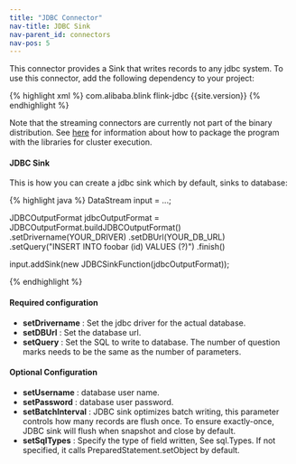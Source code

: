 ```yaml
---
title: "JDBC Connector"
nav-title: JDBC Sink
nav-parent_id: connectors
nav-pos: 5
---
```

<!--
Licensed to the Apache Software Foundation (ASF) under one
or more contributor license agreements.  See the NOTICE file
distributed with this work for additional information
regarding copyright ownership.  The ASF licenses this file
to you under the Apache License, Version 2.0 (the
"License"); you may not use this file except in compliance
with the License.  You may obtain a copy of the License at

  http://www.apache.org/licenses/LICENSE-2.0

Unless required by applicable law or agreed to in writing,
software distributed under the License is distributed on an
"AS IS" BASIS, WITHOUT WARRANTIES OR CONDITIONS OF ANY
KIND, either express or implied.  See the License for the
specific language governing permissions and limitations
under the License.
-->

This connector provides a Sink that writes records to any jdbc system. To use this connector, add the
following dependency to your project:

{% highlight xml %}
<dependency>
  <groupId>com.alibaba.blink</groupId>
  <artifactId>flink-jdbc</artifactId>
  <version>{{site.version}}</version>
</dependency>
{% endhighlight %}

Note that the streaming connectors are currently not part of the binary
distribution. See
[here]({{site.baseurl}}/dev/linking.html)
for information about how to package the program with the libraries for
cluster execution.

#### JDBC Sink

This is how you can create a jdbc sink which by default, sinks to database:

<div class="codetabs" markdown="1">
<div data-lang="java" markdown="1">
{% highlight java %}
DataStream<String> input = ...;

JDBCOutputFormat jdbcOutputFormat = JDBCOutputFormat.buildJDBCOutputFormat()
				.setDrivername(YOUR_DRIVER)
				.setDBUrl(YOUR_DB_URL)
				.setQuery("INSERT INTO foobar (id) VALUES (?)")
				.finish()

input.addSink(new JDBCSinkFunction(jdbcOutputFormat));

{% endhighlight %}
</div>

#### Required configuration
* **setDrivername** : Set the jdbc driver for the actual database.
* **setDBUrl** : Set the database url.
* **setQuery** : Set the SQL to write to database. The number of question marks needs to be the same as the number of parameters.

#### Optional Configuration
* **setUsername** : database user name.
* **setPassword** : database user password.
* **setBatchInterval** : JDBC sink optimizes batch writing, this parameter controls how many records are flush once. To ensure exactly-once, JDBC sink will flush when snapshot and close by default.
* **setSqlTypes** : Specify the type of field written, See sql.Types. If not specified, it calls PreparedStatement.setObject by default.





